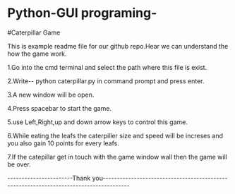 # Python-GUI programing-
#Caterpillar Game

This is example readme file for our github repo.Hear we can understand the how the game work.

1.Go into the cmd terminal and select the path where this file is exist.  

2.Write-- python caterpillar.py in command prompt and press enter.

3.A new window will be open.

4.Press spacebar to start the game.

5.use Left,Right,up and down arrow keys to control this game.

6.While eating the leafs the caterpiller size and speed will be increses and you also gain 10 points for every leafs.

7.If the catepillar get in touch with the game window wall then the game will be over.

-----------------------Thank you---------------------------------------------------------------------------------------
